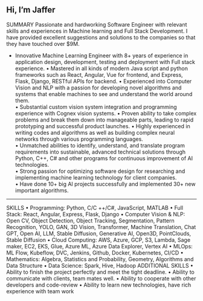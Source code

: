## Hi, I’m Jaffer

SUMMARY 
Passionate and hardworking Software Engineer with relevant skills and experiences in Machine learning and Full Stack Development. 
I have provided excellent suggestions and solutions to the companies so that they have touched over $9M. 
- Innovative Machine Learning Engineer with 8+ years of experience in application design, development, testing and deployment with Full stack experience. 
• Mastered in all kinds of modern Java script and python frameworks such as React, Angular, Vue for frontend, and Express, Flask, Django, RESTful APIs for backend. 
• Experienced into Computer Vision and NLP with a passion for developing novel algorithms and systems that enable machines to see and understand the world around them.  
• Substantial custom vision system integration and programming experience with Cognex vision systems. 
• Proven ability to take complex problems and break them down into manageable parts, leading to rapid prototyping and successful product launches. 
• Highly experienced in writing codes and algorithms as well as building complex neural networks through various programming languages.  
• Unmatched abilities to identify, understand, and translate program requirements into sustainable, advanced technical solutions through Python, C++, C# and other programs for continuous improvement of AI technologies.   
• Strong passion for optimizing software design for researching and implementing machine learning technology for client companies.  
• Have done 10+ big AI projects successfully and implemented 30+ new important algorithms. 

---

SKILLS 
• Programming: Python, C/C ++/C#, JavaScript, MATLAB 
• Full Stack: React, Angular, Express, Flask, Django 
• Computer Vision & NLP: Open CV, Object Detection, Object Tracking, Segmentation, Pattern Recognition, YOLO, GAN, 3D Vision, Transformer, Machine Translation, Chat GPT, Open AI, LLM, Stable Diffusion, Generative AI, Open3D, PointClouds, Stable Diffusion 
• Cloud Computing: AWS, Azure, GCP, S3, Lambda, Sage maker, EC2, EKS, Glue, Azure ML, Azure Data Explorer, Vertex AI 
• MLOps: ML Flow, Kubeflow, DVC, Jenkins, Github, Docker, Kubernetes, CI/CD 
• Mathematics: Algebra, Statistics and Probability, Geometry, Algorithms and Data Structure 
• Data Science: Spark, Hive, Hadoop 
ADDITIONAL SKILLS 
• Ability to finish the project perfectly and meet the tight deadline. 
• Ability to communicate with clients, team mates well. 
• Ability to cooperate with other developers and code-review 
• Ability to learn new technologies, have rich experience with team work 
